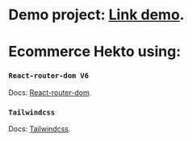 # Demo project: [Link demo](https://github.com).

# Ecommerce Hekto using:

### `React-router-dom V6`

Docs: [React-router-dom](https://reactrouter.com/en/main).

### `Tailwindcss`

Docs: [Tailwindcss](https://tailwindcss.com/).
